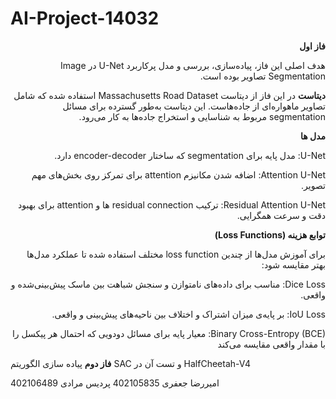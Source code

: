 # AI-Project-14032
<div dir="rtl">


**فاز اول** 

هدف اصلی این فاز، پیاده‌سازی، بررسی و مدل پرکاربرد U-Net در Image Segmentation تصاویر بوده است.

__دیتاست__
در این فاز از دیتاست Massachusetts Road Dataset استفاده شده که شامل تصاویر ماهواره‌ای از جاده‌هاست. این دیتاست به‌طور گسترده برای مسائل segmentation مربوط به شناسایی و استخراج جاده‌ها به کار می‌رود.

__مدل ها__

U-Net: مدل پایه برای segmentation که ساختار encoder-decoder دارد.

Attention U-Net: اضافه شدن مکانیزم attention برای تمرکز روی بخش‌های مهم تصویر.

Residual Attention U-Net: ترکیب residual connection ها و attention برای بهبود دقت و سرعت همگرایی.


__توابع هزینه (Loss Functions)__

برای آموزش مدل‌ها از چندین loss function مختلف استفاده شده تا عملکرد مدل‌ها بهتر مقایسه شود:

Dice Loss: مناسب برای داده‌های نامتوازن و سنجش شباهت بین ماسک پیش‌بینی‌شده و واقعی.

IoU Loss: بر پایه‌ی میزان اشتراک و اختلاف بین ناحیه‌های پیش‌بینی و واقعی.

Binary Cross-Entropy (BCE): معیار پایه برای مسائل دودویی که احتمال هر پیکسل را با مقدار واقعی مقایسه می‌کند

</div>



**فاز دوم**
پیاده سازی الگوریتم SAC و تست آن در HalfCheetah-V4

امیررضا جعفری 402105835
پردیس مرادی 402106489
